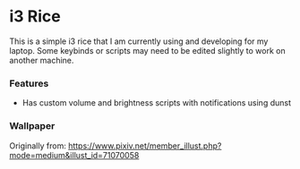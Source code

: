 # i3 Rice

This is a simple i3 rice that I am currently using and developing for my laptop. Some keybinds or scripts may need to be edited slightly to work on another machine.

### Features
- Has custom volume and brightness scripts with notifications using dunst

### Wallpaper

Originally from: https://www.pixiv.net/member_illust.php?mode=medium&illust_id=71070058
